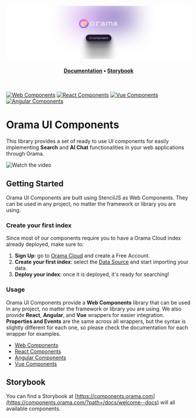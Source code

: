 <p align="center">
  <img src="https://github.com/askorama/orama-ui-components/raw/main/misc/readme/orama-ui-components-readme-cover.png" />
</p>
<h4 align="center">
  <a href="https://docs.orama.com/cloud/ui-components/design-system">Documentation</a> •
  <a href="https://components.orama.com/?path=/docs/welcome--docs">Storybook</a>
</h4>
<br />

[![Web Components](https://img.shields.io/badge/WebComponents-Web--Components?logo=webcomponentsdotorg&color=gray)](./packages/ui-stencil/)
[![React Components](https://img.shields.io/badge/React-Components?logo=react&color=1c2c4c)](./packages/ui-stencil-react/)
[![Vue Components](https://img.shields.io/badge/Vue-Components?logo=vuedotjs&color=35495e)](./packages/ui-stencil-vue/)
[![Angular Components](https://img.shields.io/badge/Angular-Components?logo=angular&color=c3002f)](./packages/ui-stencil-angular/)

# Orama UI Components

This library provides a set of ready to use UI components for easily implementing **Search** and **AI Chat** functionalities in your web applications through Orama.

<!-- <video src="https://website-assets.oramasearch.com/docs/search-box-component.mp4" width="200"/> -->

![Watch the video](/misc/readme/orama-quick-view.gif)

## Getting Started

Orama UI Components are built using StencilJS as Web Components. They can be used in any project, no matter the framework or library you are using. 

### Create your first index

Since most of our components require you to have a Orama Cloud index already deployed, make sure to:

1. **Sign Up**: go to [Orama Cloud](https://cloud.orama.com) and create a Free Account.
2. **Create your first index**: select the [Data Source](https://docs.orama.com/cloud/data-sources/introduction-to-data-sources) and start importing your data.
3. **Deploy your index**: once it is deployed, it's ready for searching!

### Usage

Orama UI Components provide a **Web Components** library that can be used in any project, no matter the framework or library you are using. We also provide **React**, **Angular**, and **Vue** wrappers for easier integration. **Properties and Events** are the same across all wrappers, but the syntax is slightly different for each one, so please check the documentation for each wrapper for examples.

- [Web Components](./packages/ui-stencil/)
- [React Components](./packages/ui-stencil-react/)
- [Angular Components](./packages/ui-stencil-angular/)
- [Vue Components](./packages/ui-stencil-vue/)

## Storybook

You can find a Storybook at [https://components.orama.com](https://components.orama.com/?path=/docs/welcome--docs) will all available components.